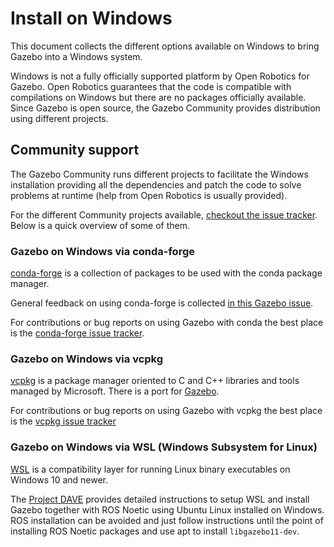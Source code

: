 # Install on Windows

This document collects the different options available on Windows to bring
Gazebo into a Windows system.

Windows is not a fully officially supported platform by Open Robotics for
Gazebo. Open Robotics guarantees that the code is compatible with compilations
on Windows but there are no packages officially available. Since Gazebo is open
source, the Gazebo Community provides distribution using different projects.

## Community support

The Gazebo Community runs different projects to facilitate the
Windows installation providing all the dependencies and patch the code to solve
problems at runtime (help from Open Robotics is usually provided).

For the different Community projects available,
[checkout the issue tracker](https://github.com/osrf/gazebo/issues/2901). Below
is a quick overview of some of them.

### Gazebo on Windows via conda-forge

[conda-forge](https://conda-forge.org/) is a collection of packages to be used
with the conda package manager.

General feedback on using conda-forge is collected
[in this Gazebo issue](https://github.com/osrf/gazebo/issues/2899).

For contributions or bug reports on using Gazebo with conda the best place is the
[conda-forge issue tracker](https://github.com/conda-forge/gazebo-feedstock).

### Gazebo on Windows via vcpkg

[vcpkg](https://github.com/microsoft/vcpkg) is a package manager oriented to C
and C++ libraries and tools managed by Microsoft. There is a port for
[Gazebo](https://github.com/microsoft/vcpkg/tree/master/ports/gazebo).

For contributions or bug reports on using Gazebo with vcpkg the best place is the
[vcpkg issue tracker](https://github.com/microsoft/vcpkg/issues)

### Gazebo on Windows via WSL (Windows Subsystem for Linux)

[WSL](https://docs.microsoft.com/en-us/windows/wsl/install) is a compatibility
layer for running Linux binary executables on Windows 10 and newer.

The [Project DAVE](https://github.com/Field-Robotics-Lab/dave/wiki) provides
detailed instructions to setup WSL and install Gazebo together with ROS Noetic
using Ubuntu Linux installed on Windows. ROS installation can be avoided and
just follow instructions until the point of installing ROS Noetic packages and
use apt to install `libgazebo11-dev`.
